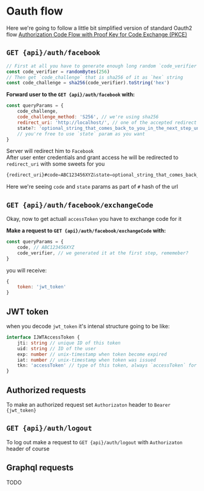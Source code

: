 # Oauth flow
Here we're going to follow a little bit simplified version of standard Oauth2 flow [Authorization Code Flow with Proof Key for Code Exchange (PKCE)](https://auth0.com/docs/flows/concepts/auth-code-pkce)

## `GET {api}/auth/facebook`

```js
// First at all you have to generate enough long random `code_verifier` string
const code_verifier = randomBytes(256)
// Then get `code_challenge` that is sha256 of it as `hex` string
const code_challenge = sha256(code_verifier).toString('hex')
```

**Forward user to the  `GET {api}/auth/facebook` with:**
```js
const queryParams = {
    code_challenge,
    code_challenge_method: 'S256', // we're using sha256
    redirect_uri: 'http://localhost/', // one of the accepted redirect uris
    state?: 'optional_string_that_comes_back_to_you_in_the_next_step_unchanged',
    // you're free to use `state` param as you want
}
```

Server will redirect him to `Facebook`  
After user enter credentials and grant access he will be redirected to `redirect_uri` with some sweets for you

```js
{redirect_uri}#code=ABC123456XYZ&state=optional_string_that_comes_back_to_you_in_the_next_step_unchanged
```

Here we're seeing `code` and `state` params as part of `#` hash of the url

## `GET {api}/auth/facebook/exchangeCode`

Okay, now to get actuall `accessToken` you have to exchange code for it

**Make a request to  `GET {api}/auth/facebook/exchangeCode` with:**
```js
const queryParams = {
    code, // ABC123456XYZ
    code_verifier, // we generated it at the first step, rememeber?
}
```

you will receive:

```js
{
    token: 'jwt_token'
}
```

## JWT token

when you decode `jwt_token` it's intenal structure going to be like:
```ts
interface IJWTAccessToken {
    jti: string // unique ID of this token
    uid: string // ID of the user
    exp: number // unix-timestamp when token become expired
    iat: number // unix-timestamp when token was issued
    tkn: 'accessToken' // type of this token, always `accessToken` for this kind of tokens
}
```

## Authorized requests

To make an authorized request set `Authorizaton` header to `Bearer {jwt_token}`

## `GET {api}/auth/logout`

To log out make a request to `GET {api}/auth/logout` with `Authorizaton` header of course

## Graphql requests

TODO